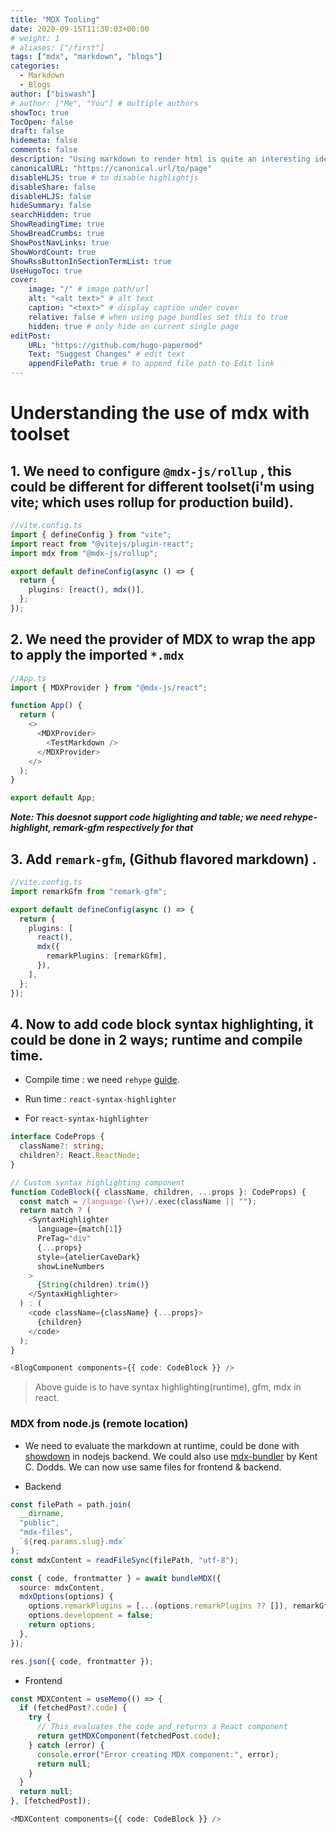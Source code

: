 ```yaml
---
title: "MDX Tooling"
date: 2020-09-15T11:30:03+00:00
# weight: 1
# aliases: ["/first"]
tags: ["mdx", "markdown", "blogs"]
categories:
  - Markdown
  - Blogs
author: ["biswash"]
# author: ["Me", "You"] # multiple authors
showToc: true
TocOpen: false
draft: false
hidemeta: false
comments: false
description: "Using markdown to render html is quite an interesting idea, how to do it with github flavored markdown server both statically with react & dynamically with node backend server"
canonicalURL: "https://canonical.url/to/page"
disableHLJS: true # to disable highlightjs
disableShare: false
disableHLJS: false
hideSummary: false
searchHidden: true
ShowReadingTime: true
ShowBreadCrumbs: true
ShowPostNavLinks: true
ShowWordCount: true
ShowRssButtonInSectionTermList: true
UseHugoToc: true
cover:
    image: "/" # image path/url
    alt: "<alt text>" # alt text
    caption: "<text>" # display caption under cover
    relative: false # when using page bundles set this to true
    hidden: true # only hide on current single page
editPost:
    URL: "https://github.com/hugo-papermod"
    Text: "Suggest Changes" # edit text
    appendFilePath: true # to append file path to Edit link
---
```


# Understanding the use of mdx with toolset

## 1. We need to configure `@mdx-js/rollup` , this could be different for different toolset(i'm using vite; which uses **rollup for production build**).

```ts
//vite.config.ts
import { defineConfig } from "vite";
import react from "@vitejs/plugin-react";
import mdx from "@mdx-js/rollup";

export default defineConfig(async () => {
  return {
    plugins: [react(), mdx()],
  };
});
```

## 2. We need the provider of MDX to wrap the app to apply the imported `*.mdx`

```ts
//App.ts
import { MDXProvider } from "@mdx-js/react";

function App() {
  return (
    <>
      <MDXProvider>
        <TestMarkdown />
      </MDXProvider>
    </>
  );
}

export default App;
```

**_Note: This doesnot support code higlighting and table; we need rehype-highlight, remark-gfm respectively for that_**

## 3. Add `remark-gfm`, (Github flavored markdown) .

```ts
//vite.config.ts
import remarkGfm from "remark-gfm";

export default defineConfig(async () => {
  return {
    plugins: [
      react(),
      mdx({
        remarkPlugins: [remarkGfm],
      }),
    ],
  };
});
```

## 4. Now to add code block syntax highlighting, it could be done in 2 ways; runtime and compile time.

- Compile time : we need `rehype` [guide](https://mdxjs.com/guides/syntax-highlighting/).
- Run time : `react-syntax-highlighter`

- For `react-syntax-highlighter`

```ts
interface CodeProps {
  className?: string;
  children?: React.ReactNode;
}

// Custom syntax highlighting component
function CodeBlock({ className, children, ...props }: CodeProps) {
  const match = /language-(\w+)/.exec(className || "");
  return match ? (
    <SyntaxHighlighter
      language={match[1]}
      PreTag="div"
      {...props}
      style={atelierCaveDark}
      showLineNumbers
    >
      {String(children).trim()}
    </SyntaxHighlighter>
  ) : (
    <code className={className} {...props}>
      {children}
    </code>
  );
}
```

```ts
<BlogComponent components={{ code: CodeBlock }} />
```

> Above guide is to have syntax highlighting(runtime), gfm, mdx in react.

### MDX from node.js (remote location)

- We need to evaluate the markdown at runtime, could be done with [showdown](https://github.com/showdownjs/showdown) in nodejs backend. We could also use [mdx-bundler](https://github.com/kentcdodds/mdx-bundler) by Kent C. Dodds. We can now use same files for frontend & backend.

- Backend

```ts
const filePath = path.join(
  __dirname,
  "public",
  "mdx-files",
  `${req.params.slug}.mdx`
);
const mdxContent = readFileSync(filePath, "utf-8");

const { code, frontmatter } = await bundleMDX({
  source: mdxContent,
  mdxOptions(options) {
    options.remarkPlugins = [...(options.remarkPlugins ?? []), remarkGfm];
    options.development = false;
    return options;
  },
});

res.json({ code, frontmatter });
```

- Frontend

```ts
const MDXContent = useMemo(() => {
  if (fetchedPost?.code) {
    try {
      // This evaluates the code and returns a React component
      return getMDXComponent(fetchedPost.code);
    } catch (error) {
      console.error("Error creating MDX component:", error);
      return null;
    }
  }
  return null;
}, [fetchedPost]);
```

```ts
<MDXContent components={{ code: CodeBlock }} />
```
